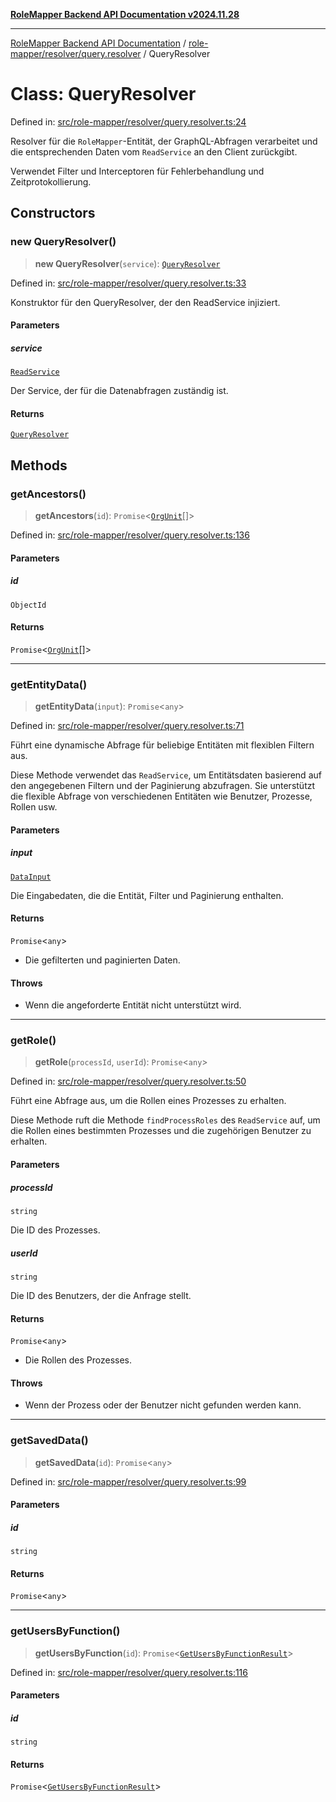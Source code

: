 [**RoleMapper Backend API Documentation v2024.11.28**](../../../../README.md)

***

[RoleMapper Backend API Documentation](../../../../modules.md) / [role-mapper/resolver/query.resolver](../README.md) / QueryResolver

# Class: QueryResolver

Defined in: [src/role-mapper/resolver/query.resolver.ts:24](https://github.com/FlowCraft-AG/RoleMapper/blob/2b9cb86a69a058eebb4388dc6380ab3f35004bd1/backend/src/role-mapper/resolver/query.resolver.ts#L24)

Resolver für die `RoleMapper`-Entität, der GraphQL-Abfragen verarbeitet und die entsprechenden Daten
vom `ReadService` an den Client zurückgibt.

Verwendet Filter und Interceptoren für Fehlerbehandlung und Zeitprotokollierung.

## Constructors

### new QueryResolver()

> **new QueryResolver**(`service`): [`QueryResolver`](QueryResolver.md)

Defined in: [src/role-mapper/resolver/query.resolver.ts:33](https://github.com/FlowCraft-AG/RoleMapper/blob/2b9cb86a69a058eebb4388dc6380ab3f35004bd1/backend/src/role-mapper/resolver/query.resolver.ts#L33)

Konstruktor für den QueryResolver, der den ReadService injiziert.

#### Parameters

##### service

[`ReadService`](../../../service/read.service/classes/ReadService.md)

Der Service, der für die Datenabfragen zuständig ist.

#### Returns

[`QueryResolver`](QueryResolver.md)

## Methods

### getAncestors()

> **getAncestors**(`id`): `Promise`\<[`OrgUnit`](../../../model/entity/org-unit.entity/classes/OrgUnit.md)[]\>

Defined in: [src/role-mapper/resolver/query.resolver.ts:136](https://github.com/FlowCraft-AG/RoleMapper/blob/2b9cb86a69a058eebb4388dc6380ab3f35004bd1/backend/src/role-mapper/resolver/query.resolver.ts#L136)

#### Parameters

##### id

`ObjectId`

#### Returns

`Promise`\<[`OrgUnit`](../../../model/entity/org-unit.entity/classes/OrgUnit.md)[]\>

***

### getEntityData()

> **getEntityData**(`input`): `Promise`\<`any`\>

Defined in: [src/role-mapper/resolver/query.resolver.ts:71](https://github.com/FlowCraft-AG/RoleMapper/blob/2b9cb86a69a058eebb4388dc6380ab3f35004bd1/backend/src/role-mapper/resolver/query.resolver.ts#L71)

Führt eine dynamische Abfrage für beliebige Entitäten mit flexiblen Filtern aus.

Diese Methode verwendet das `ReadService`, um Entitätsdaten basierend auf den angegebenen
Filtern und der Paginierung abzufragen. Sie unterstützt die flexible Abfrage von
verschiedenen Entitäten wie Benutzer, Prozesse, Rollen usw.

#### Parameters

##### input

[`DataInput`](../../../model/input/data.input/type-aliases/DataInput.md)

Die Eingabedaten, die die Entität, Filter und Paginierung enthalten.

#### Returns

`Promise`\<`any`\>

- Die gefilterten und paginierten Daten.

#### Throws

- Wenn die angeforderte Entität nicht unterstützt wird.

***

### getRole()

> **getRole**(`processId`, `userId`): `Promise`\<`any`\>

Defined in: [src/role-mapper/resolver/query.resolver.ts:50](https://github.com/FlowCraft-AG/RoleMapper/blob/2b9cb86a69a058eebb4388dc6380ab3f35004bd1/backend/src/role-mapper/resolver/query.resolver.ts#L50)

Führt eine Abfrage aus, um die Rollen eines Prozesses zu erhalten.

Diese Methode ruft die Methode `findProcessRoles` des `ReadService` auf, um die Rollen
eines bestimmten Prozesses und die zugehörigen Benutzer zu erhalten.

#### Parameters

##### processId

`string`

Die ID des Prozesses.

##### userId

`string`

Die ID des Benutzers, der die Anfrage stellt.

#### Returns

`Promise`\<`any`\>

- Die Rollen des Prozesses.

#### Throws

- Wenn der Prozess oder der Benutzer nicht gefunden werden kann.

***

### getSavedData()

> **getSavedData**(`id`): `Promise`\<`any`\>

Defined in: [src/role-mapper/resolver/query.resolver.ts:99](https://github.com/FlowCraft-AG/RoleMapper/blob/2b9cb86a69a058eebb4388dc6380ab3f35004bd1/backend/src/role-mapper/resolver/query.resolver.ts#L99)

#### Parameters

##### id

`string`

#### Returns

`Promise`\<`any`\>

***

### getUsersByFunction()

> **getUsersByFunction**(`id`): `Promise`\<[`GetUsersByFunctionResult`](../../../model/payload/kp.payload/type-aliases/GetUsersByFunctionResult.md)\>

Defined in: [src/role-mapper/resolver/query.resolver.ts:116](https://github.com/FlowCraft-AG/RoleMapper/blob/2b9cb86a69a058eebb4388dc6380ab3f35004bd1/backend/src/role-mapper/resolver/query.resolver.ts#L116)

#### Parameters

##### id

`string`

#### Returns

`Promise`\<[`GetUsersByFunctionResult`](../../../model/payload/kp.payload/type-aliases/GetUsersByFunctionResult.md)\>

